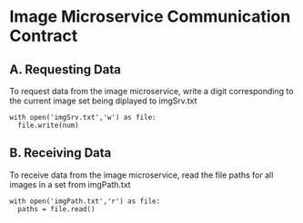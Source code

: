 # Image Microservice Communication Contract

## A. Requesting Data
To request data from the image microservice, write a digit corresponding to the current image set being diplayed to imgSrv.txt
```
with open('imgSrv.txt','w') as file:
  file.write(num)
```

## B. Receiving Data
To receive data from the image microservice, read the file paths for all images in a set from imgPath.txt
```
with open('imgPath.txt','r') as file:
  paths = file.read()
```
